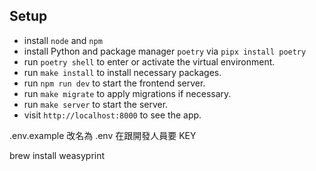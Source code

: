 ## Setup
- install `node` and `npm`
- install Python and package manager `poetry` via `pipx install poetry`
- run `poetry shell` to enter or activate the virtual environment.
- run `make install` to install necessary packages.
- run `npm run dev` to start the frontend server.
- run `make migrate` to apply migrations if necessary.
- run `make server` to start the server.
- visit `http://localhost:8000` to see the app.

.env.example 改名為 .env 在跟開發人員要 KEY

brew install weasyprint